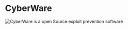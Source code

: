 # CyberWare
![CyberWare is a open Source exploit prevention software](https://github.com/TheFakeKingIsTaken/CyberWare/edit/main/Images/CyberWareIcon.PNG)
